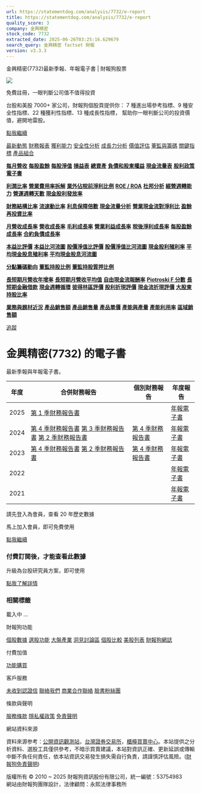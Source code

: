 ```yaml
---
url: https://statementdog.com/analysis/7732/e-report
title: https://statementdog.com/analysis/7732/e-report
quality_score: 3
company: 金興精密
stock_code: 7732
extracted_date: 2025-06-26T03:25:16.629679
search_query: 金興精密 factset 財報
version: v3.3.3
---
```


金興精密(7732)最新季報、年報電子書 | 財報狗股票















![](https://www.facebook.com/tr?id=1265443774131605&ev=PageView&noscript=1)













































































免費註冊，一眼判斷公司值不值得投資

台股和美股 7000+ 家公司，財報狗個股頁提供你：
7 種進出場參考指標、9 種安全性指標、22 種獲利性指標、13 種成長性指標，
幫助你一眼判斷公司的投資價值，避開地雷股。

[點我繼續](/users/sign_up)

[最新動態](/analysis/7732)
[財務報表](/analysis/7732/monthly-revenue)
[獲利能力](/analysis/7732/profit-margin)
[安全性分析](/analysis/7732/financial-structure-ratio)
[成長力分析](/analysis/7732/monthly-revenue-growth-rate)
[價值評估](/analysis/7732/pe)
[董監與籌碼](/analysis/7732/broker-trading)
[關鍵指標](/analysis/7732/long-term-and-short-term-monthly-revenue-yoy)
[產品組合](/analysis/7732/ai-search)

[**每月營收**](/analysis/7732/monthly-revenue)
[**每股盈餘**](/analysis/7732/eps)
[**每股淨值**](/analysis/7732/nav)
[**損益表**](/analysis/7732/income-statement)
[**總資產**](/analysis/7732/assets)
[**負債和股東權益**](/analysis/7732/liabilities-and-equity)
[**現金流量表**](/analysis/7732/cash-flow-statement)
[**股利政策**](/analysis/7732/dividend-policy)
[**電子書**](/analysis/7732/e-report)

[**利潤比率**](/analysis/7732/profit-margin)
[**營業費用率拆解**](/analysis/7732/operating-expense-ratio)
[**業外佔稅前淨利比例**](/analysis/7732/non-operating-income-to-profit-before-tax)
[**ROE / ROA**](/analysis/7732/roe-roa)
[**杜邦分析**](/analysis/7732/du-pont-analysis)
[**經營週轉能力**](/analysis/7732/turnover-ratio)
[**營運週轉天數**](/analysis/7732/turnover-days)
[**現金股利發放率**](/analysis/7732/dividend-payout-ratio)

[**財務結構比率**](/analysis/7732/financial-structure-ratio)
[**流速動比率**](/analysis/7732/current-ratio-and-quick-ratio)
[**利息保障倍數**](/analysis/7732/interest-coverage-ratio)
[**現金流量分析**](/analysis/7732/cash-flow-analysis)
[**營業現金流對淨利比**](/analysis/7732/operating-cash-flow-to-net-income-ratio)
[**盈餘再投資比率**](/analysis/7732/reinvestment-rate)

[**月營收成長率**](/analysis/7732/monthly-revenue-growth-rate)
[**營收成長率**](/analysis/7732/revenue-growth-rate)
[**毛利成長率**](/analysis/7732/gross-profit-growth-rate)
[**營業利益成長率**](/analysis/7732/operating-income-growth-rate)
[**稅後淨利成長率**](/analysis/7732/net-income-growth-rate)
[**每股盈餘成長率**](/analysis/7732/eps-growth-rate)
[**合約負債成長率**](/analysis/7732/current-contract-liabilities-growth-rate)

[**本益比評價**](/analysis/7732/pe)
[**本益比河流圖**](/analysis/7732/pe-band)
[**股價淨值比評價**](/analysis/7732/pb)
[**股價淨值比河流圖**](/analysis/7732/pb-band)
[**現金股利殖利率**](/analysis/7732/dividend-yield)
[**平均現金股息殖利率**](/analysis/7732/average-dividend-yield)
[**平均現金股息河流圖**](/analysis/7732/average-dividend-yield-band)

[**分點籌碼動向**](/analysis/7732/broker-trading)
[**董監持股比例**](/analysis/7732/board-members-and-supervisors-shares-to-shares-outstanding-ratio)
[**董監持股質押比例**](/analysis/7732/pledging-ratio-of-board-members-and-supervisors)

[**長短期月營收年增率**](/analysis/7732/long-term-and-short-term-monthly-revenue-yoy)
[**長短期月營收平均值**](/analysis/7732/average-long-term-and-short-term-monthly-revenue)
[**自由現金流報酬率**](/analysis/7732/croic)
[**Piotroski F 分數**](/analysis/7732/piotroski-f-score)
[**長短期金融借款**](/analysis/7732/financial-borrowing)
[**現金週轉循環**](/analysis/7732/cash-conversion-cycle)
[**彼得林區評價**](/analysis/7732/peter-lynch-valuation)
[**股利折現評價**](/analysis/7732/dividend-discount-valuation)
[**現金流折現評價**](/analysis/7732/dcf-valuation)
[**大股東持股比率**](/analysis/7732/majority-shareholders-share-ratio)

[**業務與題材近況**](/analysis/7732/ai-search)
[**產品銷售額**](/analysis/7732/product-sales-figure)
[**產品銷售量**](/analysis/7732/product-sales-volume)
[**產品單價**](/analysis/7732/product-unit-price)
[**產能與產量**](/analysis/7732/production-capacity)
[**產能利用率**](/analysis/7732/production-capacity-utilization)
[**區域銷售額**](/analysis/7732/product-regional-sales)

[追蹤](/users/sign_up)

# 金興精密(7732) 的電子書

最新季報與年報電子書。

| 年度 | 合併財務報告 | 個別財務報告 | 年度報告 |
| --- | --- | --- | --- |
| 2025 | [第 1 季財務報告書](https://doc.twse.com.tw/server-java/t57sb01?co_id=7732&colorchg=1&kind=A&step=9&filename=202501_7732_AI1.pdf) |  | [年報電子書](/analysis) |
| 2024 | [第 4 季財務報告書](https://doc.twse.com.tw/server-java/t57sb01?co_id=7732&colorchg=1&kind=A&step=9&filename=202404_7732_AI1.pdf)  [第 3 季財務報告書](https://doc.twse.com.tw/server-java/t57sb01?co_id=7732&colorchg=1&kind=A&step=9&filename=202403_7732_AI1.pdf)  [第 2 季財務報告書](https://doc.twse.com.tw/server-java/t57sb01?co_id=7732&colorchg=1&kind=A&step=9&filename=202402_7732_AI1.pdf) | [第 4 季財務報告書](https://doc.twse.com.tw/server-java/t57sb01?co_id=7732&colorchg=1&kind=A&step=9&filename=202404_7732_AI3.pdf) | [年報電子書](https://doc.twse.com.tw/server-java/t57sb01?co_id=7732&colorchg=1&kind=F&step=9&filename=2024_7732_20250527F04.pdf) |
| 2023 | [第 4 季財務報告書](https://doc.twse.com.tw/server-java/t57sb01?co_id=7732&colorchg=1&kind=A&step=9&filename=202304_7732_AI1.pdf)  [第 2 季財務報告書](https://doc.twse.com.tw/server-java/t57sb01?co_id=7732&colorchg=1&kind=A&step=9&filename=202302_7732_AI1.pdf) | [第 4 季財務報告書](https://doc.twse.com.tw/server-java/t57sb01?co_id=7732&colorchg=1&kind=A&step=9&filename=202304_7732_AI3.pdf) | [年報電子書](https://doc.twse.com.tw/server-java/t57sb01?co_id=7732&colorchg=1&kind=F&step=9&filename=2023_7732_20240628F04.pdf) |
| 2022 |  |  | [年報電子書](/analysis) |
| 2021 |  |  | [年報電子書](/analysis) |

請先登入為會員，查看 20 年歷史數據

馬上加入會員，即可免費使用

[點我繼續](/users/sign_up)

### 付費訂閱後，才能查看此數據

升級為台股研究員方案，即可使用

[點我了解詳情](/pricing)

### 相關標籤

載入中 ...





財報狗功能

[個股數據](/analysis)
[選股功能](/screeners)
[大盤產業](/taiex)
[洞見討論區](/insight)
[個股比較](/compare/tpe)
[美股列表](/us-stock-list)
[財報狗網誌](/blog/)

付費加值

[功能購買](/pricing)

客戶服務

[未收到認證信](/users/recv_auth_fail)
[聯絡我們](/contact)
[商業合作聯絡](/contact)
[臉書粉絲團](//www.facebook.com/statementdog)

條款與聲明

[服務條款](/law/tos)
[隱私權政策](/law/privacy)
[免責聲明](/law/disclaimer)

網站資料來源

資料來源参考：[公開資訊觀測站](http://mops.twse.com.tw/mops/web/index)，[台灣證券交易所](http://www.tse.com.tw/)，[櫃檯買賣中心](http://www.otc.org.tw/)。本站提供之分析資料、選股工具僅供參考，不暗示買賣建議，本站對資訊正確、更新延誤或傳輸中斷不負任何責任，依本站資訊交易發生損失需自行負責，請謹慎評估風險。([財報狗免責聲明](/law/disclaimer))

版權所有 © 2010 ~ 2025 財報狗資訊股份有限公司，統一編號：53754983  
網站由財報狗團隊設計，法律顧問：永熙法律事務所